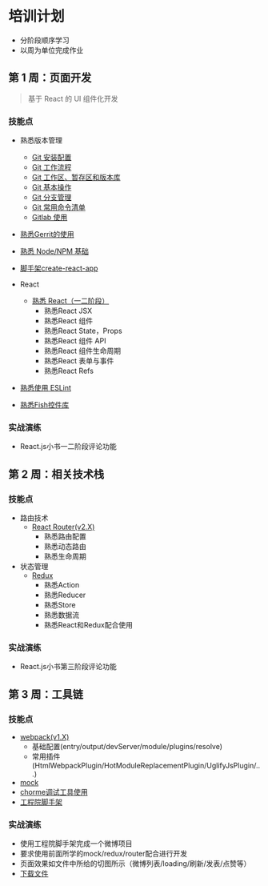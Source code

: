 # 培训计划

- 分阶段顺序学习
- 以周为单位完成作业

## 第 1 周：页面开发

> 基于 React 的 UI 组件化开发

### 技能点
- 熟悉版本管理
  - [Git 安装配置](http://www.shouce.ren/api/view/a/7484)
  - [Git 工作流程](http://www.shouce.ren/api/view/a/7485)
  - [Git 工作区、暂存区和版本库](http://www.shouce.ren/api/view/a/7487)
  - [Git 基本操作](http://www.shouce.ren/api/view/a/7488)
  - [Git 分支管理](http://www.shouce.ren/api/view/a/7489)
  - [Git 常用命令清单](http://www.shouce.ren/api/view/a/12177)
  - [Gitlab 使用](https://www.jianshu.com/p/142b3dc8ae15)
- [熟悉Gerrit的使用](http://wiki.sdp.nd/index.php?title=Gerrit)
- [熟悉 Node/NPM 基础](http://www.ruanyifeng.com/blog/2016/10/npm_scripts.html?utm_source=tuicool&utm_medium=referral)

- [脚手架create-react-app](https://github.com/facebook/create-react-app)

- React

  - [熟悉 React（一二阶段）](http://huziketang.mangojuice.top/books/react/)
    - 熟悉React JSX
    - 熟悉React 组件
    - 熟悉React State，Props
    - 熟悉React 组件 API
    - 熟悉React 组件生命周期
    - 熟悉React 表单与事件
    - 熟悉React Refs

- [熟悉使用 ESLint](http://cnodejs.org/topic/57c68052b4a3bca66bbddbdd)
- [熟悉Fish控件库](http://reference.sdp.nd/fed/share/common/fish.html)

### 实战演练

- React.js小书一二阶段评论功能

## 第 2 周：相关技术栈

### 技能点

- 路由技术
  - [React Router(v2.X)](http://www.uprogrammer.cn/react-router-cn/docs/API.html)
    - 熟悉路由配置
    - 熟悉动态路由
    - 熟悉生命周期
- 状态管理 
  - [Redux](http://www.ruanyifeng.com/blog/2016/09/redux_tutorial_part_one_basic_usages.html)
    - 熟悉Action
    - 熟悉Reducer
    - 熟悉Store
    - 熟悉数据流
    - 熟悉React和Redux配合使用

### 实战演练

- React.js小书第三阶段评论功能

## 第 3 周：工具链

### 技能点

- [webpack(v1.X)](https://segmentfault.com/a/1190000006178770)
  - 基础配置(entry/output/devServer/module/plugins/resolve)
  - 常用插件(HtmlWebpackPlugin/HotModuleReplacementPlugin/UglifyJsPlugin/...)
- [mock](https://github.com/typicode/json-server)
- [chorme调试工具使用](http://www.css88.com/doc/chrome-devtools/)
- [工程院脚手架](http://reference.sdp.nd/fed/share/common/react-boilerplate/readme.html)

### 实战演练

- 使用工程院脚手架完成一个微博项目
- 要求使用前面所学的mock/redux/router配合进行开发
- 页面效果如文件中所给的切图所示（微博列表/loading/刷新/发表/点赞等）
- [下载文件](https://im-cloud.sdp.101.com/#/sharing/9yWmBkAr)

